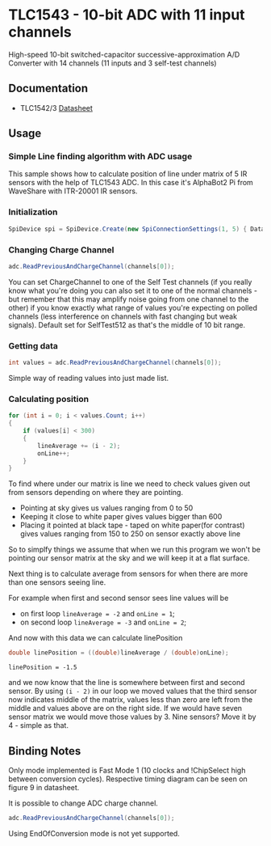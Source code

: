 # TLC1543 - 10-bit ADC with 11 input channels

High-speed 10-bit switched-capacitor successive-approximation A/D Converter with 14 channels (11 inputs and 3 self-test channels)

## Documentation

- TLC1542/3 [Datasheet](https://www.ti.com/lit/ds/symlink/tlc1543.pdf)

## Usage

### Simple Line finding algorithm with ADC usage

This sample shows how to calculate position of line under matrix of 5 IR sensors with the help of TLC1543 ADC. In this case it's AlphaBot2 Pi from WaveShare with ITR-20001 IR sensors.

### Initialization

```csharp
SpiDevice spi = SpiDevice.Create(new SpiConnectionSettings(1, 5) { DataBitLength = Tlc1543.SpiDataBitLength });
```

### Changing Charge Channel

```csharp
adc.ReadPreviousAndChargeChannel(channels[0]);
```

You can set ChargeChannel to one of the Self Test channels (if you really know what you're doing you can also set it to one of the normal channels - but remember that this may amplify noise going from one channel to the other) if you know exactly what range of values you're expecting on polled channels (less interference on channels with fast changing but weak signals). Default set for SelfTest512 as that's the middle of 10 bit range.

### Getting data

```csharp
int values = adc.ReadPreviousAndChargeChannel(channels[0]);
```

Simple way of reading values into just made list.

### Calculating position

```csharp
for (int i = 0; i < values.Count; i++)
{
    if (values[i] < 300)
    {
        lineAverage += (i - 2);
        onLine++;
    }
}
```

To find where under our matrix is line we need to check values given out from sensors depending on where they are pointing.

- Pointing at sky gives us values ranging from 0 to 50
- Keeping it close to white paper gives values bigger than 600
- Placing it pointed at black tape - taped on white paper(for contrast) gives values ranging from 150 to 250 on sensor exactly above line

So to simplfy things we assume that when we run this program we won't be pointing our sensor matrix at the sky and we will keep it at a flat surface.

Next thing is to calculate average from sensors for when there are more than one sensors seeing line.

For example when first and second sensor sees line values will be

- on first loop `lineAverage = -2` and `onLine = 1`;
- on second loop `lineAverage = -3` and `onLine = 2`;

And now with this data we can calculate linePosition

```csharp
double linePosition = ((double)lineAverage / (double)onLine);
```

`linePosition = -1.5`

and we now know that the line is somewhere between first and second sensor. By using `(i - 2)` in our loop we moved values that the third sensor now indicates middle of the matrix, values less than zero are left from the middle and values above are on the right side. If we would have seven sensor matrix we would move those values by 3. Nine sensors? Move it by 4 - simple as that.

## Binding Notes

Only mode implemented is Fast Mode 1 (10 clocks and !ChipSelect high between conversion cycles).
Respective timing diagram can be seen on figure 9 in datasheet.

It is possible to change ADC charge channel.

```csharp
adc.ReadPreviousAndChargeChannel(channels[0]);
```

Using EndOfConversion mode is not yet supported.
